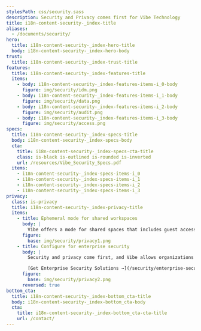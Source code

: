 ```yaml
---
stylesPath: css/security.sass
description: Security and Privacy comes first for Vibe Technology
title: i18n-content-security-_index-title
aliases:
  - /documents/security/
hero:
  title: i18n-content-security-_index-hero-title
  body: i18n-content-security-_index-hero-body
trust:
  title: i18n-content-security-_index-trust-title
features:
  title: i18n-content-security-_index-features-title
  items:
    - body: i18n-content-security-_index-features-items-i_0-body
      figure: img/security/idm.png
    - body: i18n-content-security-_index-features-items-i_1-body
      figure: img/security/data.png
    - body: i18n-content-security-_index-features-items-i_2-body
      figure: img/security/audit.png
    - body: i18n-content-security-_index-features-items-i_3-body
      figure: img/security/access.png
specs:
  title: i18n-content-security-_index-specs-title
  body: i18n-content-security-_index-specs-body
  cta:
    title: i18n-content-security-_index-specs-cta-title
    class: is-black is-outlined is-rounded is-inverted
    url: /resources/Vibe_Security_Specs.pdf
  items:
    - i18n-content-security-_index-specs-items-i_0
    - i18n-content-security-_index-specs-items-i_1
    - i18n-content-security-_index-specs-items-i_2
    - i18n-content-security-_index-specs-items-i_3
privacy:
  class: is-privacy
  title: i18n-content-security-_index-privacy-title
  items: 
    - title: Ephemeral mode for shared workspaces
      body: |
        Vibe offers a mode for shared spaces that includes guest access roles, an expiring code to limit the sharing time, tap to clear content, multi-user sign in, and a permission control on every canvas.
      figure:
        base: img/security/privacy1.png
    - title: Configure for enterprise security
      body: |
        Security and privacy come first, and Vibe allows organizations to determine which configuation works best for their unique environment. Use Vibe Cloud, remain completely offline, or use cloud drives like Google Drive, One Drive, DropBox or Box. Customized configurations are possible.

        [Get Enterprise Security Solutions →](/security/enterprise-security/)
      figure:
        base: img/security/privacy2.png
      reversed: true
bottom_cta:
  title: i18n-content-security-_index-bottom_cta-title
  body: i18n-content-security-_index-bottom_cta-body
  cta:
    title: i18n-content-security-_index-bottom_cta-cta-title
    url: /contact/
---
```

